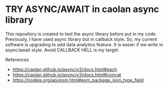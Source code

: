 # TRY ASYNC/AWAIT in caolan async library

This repository is created to test the async library before put in my code. Previously, I have used async library but in callback style. So, my current software is upgrading to add data analytics feature. It is easier if we write in async/await style. Avoid CALLBACK HELL is my target.


References
* https://caolan.github.io/async/v3/docs.html#each
* https://caolan.github.io/async/v3/docs.html#concat
* https://nodejs.org/api/esm.html#esm_package_json_type_field

